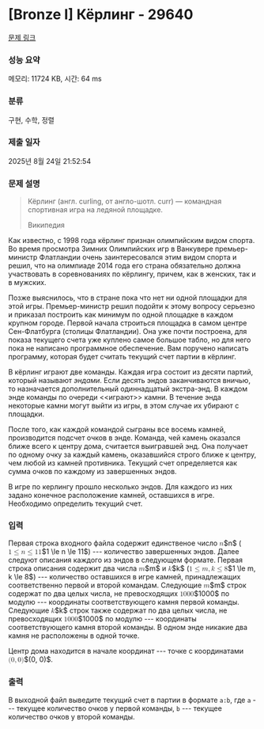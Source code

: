 # [Bronze I] Кёрлинг - 29640 

[문제 링크](https://www.acmicpc.net/problem/29640) 

### 성능 요약

메모리: 11724 KB, 시간: 64 ms

### 분류

구현, 수학, 정렬

### 제출 일자

2025년 8월 24일 21:52:54

### 문제 설명

<blockquote>
<p>Кёрлинг (англ. curling, от англо-шотл. curr) — командная спортивная игра на ледяной площадке.</p>

<p>Википедия</p>
</blockquote>

<p>Как известно, с 1998 года кёрлинг признан олимпийским видом спорта. Во время просмотра Зимних Олимпийских игр в Ванкувере премьер-министр Флатландии очень заинтересовался этим видом спорта и решил, что на олимпиаде 2014 года его страна обязательно должна участвовать в соревнованиях по кёрлингу, причем, как в женских, так и в мужских.</p>

<p>Позже выяснилось, что в стране пока что нет ни одной площадки для этой игры. Премьер-министр решил подойти к этому вопросу серьезно и приказал построить как минимум по одной площадке в каждом крупном городе. Первой начала строиться площадка в самом центре Сен-Флатбурга (столицы Флатландии). Она уже почти построена, для показа текущего счета уже куплено самое большое табло, но для него пока не написано программное обеспечение. Вам поручено написать программу, которая будет считать текущий счет партии в кёрлинг.</p>

<p>В кёрлинг играют две команды. Каждая игра состоит из десяти партий, который называют <em>эндами</em>. Если десять эндов заканчиваются вничью, то назначается дополнительный одиннадцатый экстра-энд. В каждом энде команды по очереди <<играют>> камни. В течение энда некоторые камни могут выйти из игры, в этом случае их убирают с площадки.</p>

<p>После того, как каждой командой сыграны все восемь камней, производится подсчет очков в энде. Команда, чей камень оказался ближе всего к центру дома, считается выигравшей энд. Она получает по одному очку за каждый камень, оказавшийся строго ближе к центру, чем любой из камней противника. Текущий счет определяется как сумма очков по каждому из завершенных эндов.</p>

<p>В игре по керлингу прошло несколько эндов. Для каждого из них задано конечное расположение камней, оставшихся в игре. Необходимо определить текущий счет.</p>

### 입력 

 <p>Первая строка входного файла содержит единственое число <mjx-container class="MathJax" jax="CHTML" style="font-size: 101.8%; position: relative;"><mjx-math class="MJX-TEX" aria-hidden="true"><mjx-mi class="mjx-i"><mjx-c class="mjx-c1D45B TEX-I"></mjx-c></mjx-mi></mjx-math><mjx-assistive-mml unselectable="on" display="inline"><math xmlns="http://www.w3.org/1998/Math/MathML"><mi>n</mi></math></mjx-assistive-mml><span aria-hidden="true" class="no-mathjax mjx-copytext">$n$</span></mjx-container> (<mjx-container class="MathJax" jax="CHTML" style="font-size: 101.8%; position: relative;"><mjx-math class="MJX-TEX" aria-hidden="true"><mjx-mn class="mjx-n"><mjx-c class="mjx-c31"></mjx-c></mjx-mn><mjx-mo class="mjx-n" space="4"><mjx-c class="mjx-c2264"></mjx-c></mjx-mo><mjx-mi class="mjx-i" space="4"><mjx-c class="mjx-c1D45B TEX-I"></mjx-c></mjx-mi><mjx-mo class="mjx-n" space="4"><mjx-c class="mjx-c2264"></mjx-c></mjx-mo><mjx-mn class="mjx-n" space="4"><mjx-c class="mjx-c31"></mjx-c><mjx-c class="mjx-c31"></mjx-c></mjx-mn></mjx-math><mjx-assistive-mml unselectable="on" display="inline"><math xmlns="http://www.w3.org/1998/Math/MathML"><mn>1</mn><mo>≤</mo><mi>n</mi><mo>≤</mo><mn>11</mn></math></mjx-assistive-mml><span aria-hidden="true" class="no-mathjax mjx-copytext">$1 \le n \le 11$</span></mjx-container>) --- количество завершенных эндов. Далее следуют описания каждого из эндов в следующем формате. Первая строка описания содержит два числа <mjx-container class="MathJax" jax="CHTML" style="font-size: 101.8%; position: relative;"><mjx-math class="MJX-TEX" aria-hidden="true"><mjx-mi class="mjx-i"><mjx-c class="mjx-c1D45A TEX-I"></mjx-c></mjx-mi></mjx-math><mjx-assistive-mml unselectable="on" display="inline"><math xmlns="http://www.w3.org/1998/Math/MathML"><mi>m</mi></math></mjx-assistive-mml><span aria-hidden="true" class="no-mathjax mjx-copytext">$m$</span></mjx-container> и <mjx-container class="MathJax" jax="CHTML" style="font-size: 101.8%; position: relative;"><mjx-math class="MJX-TEX" aria-hidden="true"><mjx-mi class="mjx-i"><mjx-c class="mjx-c1D458 TEX-I"></mjx-c></mjx-mi></mjx-math><mjx-assistive-mml unselectable="on" display="inline"><math xmlns="http://www.w3.org/1998/Math/MathML"><mi>k</mi></math></mjx-assistive-mml><span aria-hidden="true" class="no-mathjax mjx-copytext">$k$</span></mjx-container> (<mjx-container class="MathJax" jax="CHTML" style="font-size: 101.8%; position: relative;"><mjx-math class="MJX-TEX" aria-hidden="true"><mjx-mn class="mjx-n"><mjx-c class="mjx-c31"></mjx-c></mjx-mn><mjx-mo class="mjx-n" space="4"><mjx-c class="mjx-c2264"></mjx-c></mjx-mo><mjx-mi class="mjx-i" space="4"><mjx-c class="mjx-c1D45A TEX-I"></mjx-c></mjx-mi><mjx-mo class="mjx-n"><mjx-c class="mjx-c2C"></mjx-c></mjx-mo><mjx-mi class="mjx-i" space="2"><mjx-c class="mjx-c1D458 TEX-I"></mjx-c></mjx-mi><mjx-mo class="mjx-n" space="4"><mjx-c class="mjx-c2264"></mjx-c></mjx-mo><mjx-mn class="mjx-n" space="4"><mjx-c class="mjx-c38"></mjx-c></mjx-mn></mjx-math><mjx-assistive-mml unselectable="on" display="inline"><math xmlns="http://www.w3.org/1998/Math/MathML"><mn>1</mn><mo>≤</mo><mi>m</mi><mo>,</mo><mi>k</mi><mo>≤</mo><mn>8</mn></math></mjx-assistive-mml><span aria-hidden="true" class="no-mathjax mjx-copytext">$1 \le m, k \le 8$</span></mjx-container>) --- количество оставшихся в игре камней, принадлежащих соответственно первой и второй командам. Следующие <mjx-container class="MathJax" jax="CHTML" style="font-size: 101.8%; position: relative;"><mjx-math class="MJX-TEX" aria-hidden="true"><mjx-mi class="mjx-i"><mjx-c class="mjx-c1D45A TEX-I"></mjx-c></mjx-mi></mjx-math><mjx-assistive-mml unselectable="on" display="inline"><math xmlns="http://www.w3.org/1998/Math/MathML"><mi>m</mi></math></mjx-assistive-mml><span aria-hidden="true" class="no-mathjax mjx-copytext">$m$</span></mjx-container> строк содержат по два целых числа, не превосходящих <mjx-container class="MathJax" jax="CHTML" style="font-size: 101.8%; position: relative;"><mjx-math class="MJX-TEX" aria-hidden="true"><mjx-mn class="mjx-n"><mjx-c class="mjx-c31"></mjx-c><mjx-c class="mjx-c30"></mjx-c><mjx-c class="mjx-c30"></mjx-c><mjx-c class="mjx-c30"></mjx-c></mjx-mn></mjx-math><mjx-assistive-mml unselectable="on" display="inline"><math xmlns="http://www.w3.org/1998/Math/MathML"><mn>1000</mn></math></mjx-assistive-mml><span aria-hidden="true" class="no-mathjax mjx-copytext">$1000$</span></mjx-container> по модулю --- координаты соответствующего камня первой команды. Следующие <mjx-container class="MathJax" jax="CHTML" style="font-size: 101.8%; position: relative;"><mjx-math class="MJX-TEX" aria-hidden="true"><mjx-mi class="mjx-i"><mjx-c class="mjx-c1D458 TEX-I"></mjx-c></mjx-mi></mjx-math><mjx-assistive-mml unselectable="on" display="inline"><math xmlns="http://www.w3.org/1998/Math/MathML"><mi>k</mi></math></mjx-assistive-mml><span aria-hidden="true" class="no-mathjax mjx-copytext">$k$</span></mjx-container> строк также содержат по два целых числа, не превосходящих <mjx-container class="MathJax" jax="CHTML" style="font-size: 101.8%; position: relative;"><mjx-math class="MJX-TEX" aria-hidden="true"><mjx-mn class="mjx-n"><mjx-c class="mjx-c31"></mjx-c><mjx-c class="mjx-c30"></mjx-c><mjx-c class="mjx-c30"></mjx-c><mjx-c class="mjx-c30"></mjx-c></mjx-mn></mjx-math><mjx-assistive-mml unselectable="on" display="inline"><math xmlns="http://www.w3.org/1998/Math/MathML"><mn>1000</mn></math></mjx-assistive-mml><span aria-hidden="true" class="no-mathjax mjx-copytext">$1000$</span></mjx-container> по модулю --- координаты соответствующего камня второй команды. В одном энде никакие два камня не расположены в одной точке.</p>

<p>Центр дома находится в начале координат --- точке с координатами <mjx-container class="MathJax" jax="CHTML" style="font-size: 101.8%; position: relative;"><mjx-math class="MJX-TEX" aria-hidden="true"><mjx-mo class="mjx-n"><mjx-c class="mjx-c28"></mjx-c></mjx-mo><mjx-mn class="mjx-n"><mjx-c class="mjx-c30"></mjx-c></mjx-mn><mjx-mo class="mjx-n"><mjx-c class="mjx-c2C"></mjx-c></mjx-mo><mjx-mn class="mjx-n" space="2"><mjx-c class="mjx-c30"></mjx-c></mjx-mn><mjx-mo class="mjx-n"><mjx-c class="mjx-c29"></mjx-c></mjx-mo></mjx-math><mjx-assistive-mml unselectable="on" display="inline"><math xmlns="http://www.w3.org/1998/Math/MathML"><mo stretchy="false">(</mo><mn>0</mn><mo>,</mo><mn>0</mn><mo stretchy="false">)</mo></math></mjx-assistive-mml><span aria-hidden="true" class="no-mathjax mjx-copytext">$(0, 0)$</span></mjx-container>.</p>

### 출력 

 <p>В выходной файл выведите текущий счет в партии в формате <code>a:b</code>, где <code>a</code> --- текущее количество очков у первой команды, <code>b</code> --- текущее количество очков у второй команды.</p>

